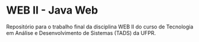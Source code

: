# WEB II - Java Web
Repositório para o trabalho final da disciplina WEB II do curso de Tecnologia em Análise e Desenvolvimento de Sistemas (TADS) da UFPR.
